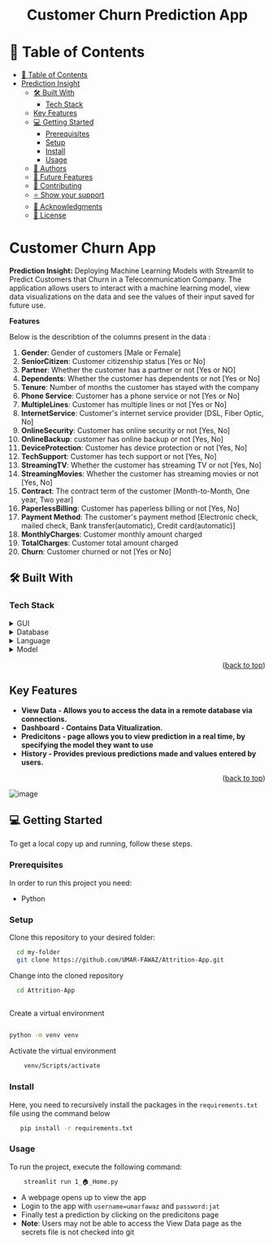 <a name="readme-top"></a>

<div align="center">
  <h1><b>Customer Churn Prediction App</b></h1>
</div>

<!-- TABLE OF CONTENTS -->

# 📗 Table of Contents

- [📗 Table of Contents](#-table-of-contents)
- [Prediction Insight ](#prediction-insight-)
  - [🛠 Built With ](#-built-with-)
    - [Tech Stack ](#tech-stack-)
  - [Key Features ](#key-features-)
  - [💻 Getting Started ](#-getting-started-)
    - [Prerequisites](#prerequisites)
    - [Setup](#setup)
    - [Install](#install)
    - [Usage](#usage)
  - [👥 Authors ](#-authors-)
  - [🔭 Future Features ](#-future-features-)
  - [🤝 Contributing ](#-contributing-)
  - [⭐️ Show your support ](#️-show-your-support-)
  - [🙏 Acknowledgments ](#-acknowledgments-)
  - [📝 License ](#-license-)

<!-- PROJECT DESCRIPTION -->

# Customer Churn App <a name="about-project"></a>

**Prediction Insight:** Deploying Machine Learning Models with Streamlit to Predict Customers that Churn in a Telecommunication Company. The application allows users to interact with a machine learning model, view data visualizations on the data and see the values of their input saved for future use.

**Features**

 Below is the describtion of the columns present in the data :
1. **Gender**: Gender of customers [Male or Female]
2. **SeniorCitizen**: Customer citizenship status [Yes or No]
3. **Partner**: Whether the customer has a partner or not [Yes or NO]
4. **Dependents**: Whether the customer has dependents or not [Yes or No]
5. **Tenure**:  Number of months the customer has stayed with the company
6. **Phone Service**: Customer has a phone service or not [Yes or No] 
7. **MultipleLines**: Customer has multiple lines or not [Yes or No]
8. **InternetService**: Customer's internet service provider [DSL, Fiber Optic, No]
9. **OnlineSecurity**: Customer has online security or not [Yes, No]
10. **OnlineBackup**: customer has online backup or not [Yes, No]
11. **DeviceProtection**: Customer has device protection or not [Yes, No]
12. **TechSupport**: Customer has tech support or not [Yes, No]
13. **StreamingTV**: Whether the customer has streaming TV or not [Yes, No]
14. **StreamingMovies**: Whether the customer has streaming movies or not [Yes, No]
15. **Contract**: The contract term of the customer [Month-to-Month, One year, Two year]
16. **PaperlessBilling**: Customer has paperless billing or not [Yes, No]
17. **Payment Method**: The customer's payment method [Electronic check, mailed check, Bank transfer(automatic), Credit card(automatic)]
18. **MonthlyCharges**: Customer monthly amount charged
19. **TotalCharges**: Customer total amount charged
20. **Churn**: Customer churned or not [Yes or No]

## 🛠 Built With <a name="built-with"></a>

### Tech Stack <a name="tech-stack"></a>

<details>
  <summary>GUI</summary>
  <ul>
    <li><a href="">Streamlit</a></li>
  </ul>
</details>

<details>
<summary>Database</summary>
  <ul>
    <li><a href="">Microsoft SQL Server</a></li>
  </ul>
</details>

<details>
<summary>Language</summary>
  <ul>
    <li><a href="">Python</a></li>
  </ul>
</details>

<details>
<summary>Model</summary>
  <ul>
    <li><a href="">Sklearn</a></li>
  </ul>
</details>

<p align="right">(<a href="#readme-top">back to top</a>)</p>
<!-- Features -->

## Key Features <a name="key-features"></a>

- **View Data - Allows you to access the data in a remote database via connections.**
- **Dashboard - Contains Data Vitualization.**
- **Predicitons - page allows you to view prediction in a real time, by specifying the model they want to use**
- **History   - Provides previous predictions made and values entered by users.**


<p align="right">(<a href="#readme-top">back to top</a>)</p>

![image](https://github.com/coderacheal/Attrition-Meter/assets/97846040/eb717bf3-d42b-4005-8080-276b69f08167)


<!-- GETTING STARTED -->

## 💻 Getting Started <a name="getting-started"></a>


To get a local copy up and running, follow these steps.

### Prerequisites

In order to run this project you need:

- Python

### Setup

Clone this repository to your desired folder:


```sh
  cd my-folder
  git clone https://github.com/UMAR-FAWAZ/Attrition-App.git
```

Change into the cloned repository

```sh
  cd Attrition-App
  
```

Create a virtual environment

```sh

python -m venv venv

```

Activate the virtual environment

```sh
    venv/Scripts/activate
```


### Install

Here, you need to recursively install the packages in the `requirements.txt` file using the command below 

```sh
   pip install -r requirements.txt
```


### Usage

To run the project, execute the following command:


```sh
    streamlit run 1_🏠_Home.py

```

- A webpage opens up to view the app
- Login to the app with `username=umarfawaz` and `password:jat`
- Finally test a prediction by clicking on the predicitons page
- **Note**: Users may not be able to access the View Data page as the secrets file is not checked into git

